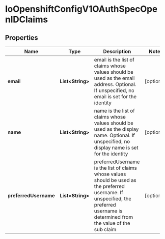 
# IoOpenshiftConfigV1OAuthSpecOpenIDClaims

## Properties
Name | Type | Description | Notes
------------ | ------------- | ------------- | -------------
**email** | **List&lt;String&gt;** | email is the list of claims whose values should be used as the email address. Optional. If unspecified, no email is set for the identity |  [optional]
**name** | **List&lt;String&gt;** | name is the list of claims whose values should be used as the display name. Optional. If unspecified, no display name is set for the identity |  [optional]
**preferredUsername** | **List&lt;String&gt;** | preferredUsername is the list of claims whose values should be used as the preferred username. If unspecified, the preferred username is determined from the value of the sub claim |  [optional]



